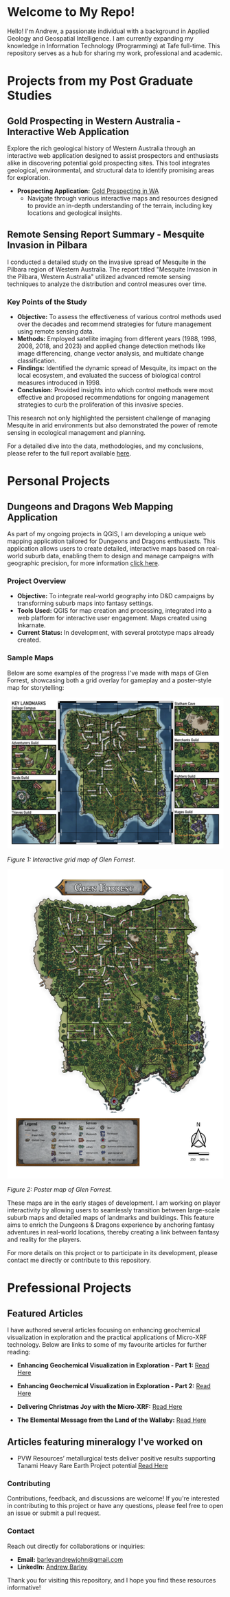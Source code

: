 # Welcome to My Repo!

Hello! I'm Andrew, a passionate individual with a background in Applied Geology and Geospatial Intelligence. I am currently expanding my knowledge in Information Technology (Programming) at Tafe full-time. This repository serves as a hub for sharing my work, professional and academic.

# Projects from my Post Graduate Studies

## Gold Prospecting in Western Australia - Interactive Web Application

Explore the rich geological history of Western Australia through an interactive web application designed to assist prospectors and enthusiasts alike in discovering potential gold prospecting sites. This tool integrates geological, environmental, and structural data to identify promising areas for exploration.

- **Prospecting Application:** [Gold Prospecting in WA](http://157.245.201.158/~Barley/webapp/Index.html)
  - Navigate through various interactive maps and resources designed to provide an in-depth understanding of the terrain, including key locations and geological insights.

## Remote Sensing Report Summary - Mesquite Invasion in Pilbara

I conducted a detailed study on the invasive spread of Mesquite in the Pilbara region of Western Australia. The report titled "Mesquite Invasion in the Pilbara, Western Australia" utilized advanced remote sensing techniques to analyze the distribution and control measures over time.

### Key Points of the Study
- **Objective:** To assess the effectiveness of various control methods used over the decades and recommend strategies for future management using remote sensing data.
- **Methods:** Employed satellite imaging from different years (1988, 1998, 2008, 2018, and 2023) and applied change detection methods like image differencing, change vector analysis, and multidate change classification.
- **Findings:** Identified the dynamic spread of Mesquite, its impact on the local ecosystem, and evaluated the success of biological control measures introduced in 1998.
- **Conclusion:** Provided insights into which control methods were most effective and proposed recommendations for ongoing management strategies to curb the proliferation of this invasive species.

This research not only highlighted the persistent challenge of managing Mesquite in arid environments but also demonstrated the power of remote sensing in ecological management and planning.

For a detailed dive into the data, methodologies, and my conclusions, please refer to the full report available [here](https://github.com/Orthopyroxene/Cover-Letter/blob/main/GIS%20Reports/Remote_Sensing_Mesquite_Pilbara.pdf).

# Personal Projects

## Dungeons and Dragons Web Mapping Application

As part of my ongoing projects in QGIS, I am developing a unique web mapping application tailored for Dungeons and Dragons enthusiasts. This application allows users to create detailed, interactive maps based on real-world suburb data, enabling them to design and manage campaigns with geographic precision, for more information [click here](https://github.com/Orthopyroxene/Fantasy-Maps-with-QGIS/blob/main/README.md).

### Project Overview
- **Objective:** To integrate real-world geography into D&D campaigns by transforming suburb maps into fantasy settings. 
- **Tools Used:** QGIS for map creation and processing, integrated into a web platform for interactive user engagement. Maps created using Inkarnate. 
- **Current Status:** In development, with several prototype maps already created. 

### Sample Maps
Below are some examples of the progress I've made with maps of Glen Forrest, showcasing both a grid overlay for gameplay and a poster-style map for storytelling:

![Glen Forrest Grid](https://github.com/Orthopyroxene/Cover-Letter/blob/main/Images/Glen_Forrest_Grid.png)

*Figure 1: Interactive grid map of Glen Forrest.*

![Glen Forrest Poster](https://github.com/Orthopyroxene/Cover-Letter/blob/main/Images/Glen_Forrest_Poster.png)

*Figure 2: Poster map of Glen Forrest.*

These maps are in the early stages of development. I am working on player interactivity by allowing users to seamlessly transition between large-scale suburb maps and detailed maps of landmarks and buildings. This feature aims to enrich the Dungeons & Dragons experience by anchoring fantasy adventures in real-world locations, thereby creating a link between fantasy and reality for the players.

For more details on this project or to participate in its development, please contact me directly or contribute to this repository.

# Prefessional Projects

## Featured Articles

I have authored several articles focusing on enhancing geochemical visualization in exploration and the practical applications of Micro-XRF technology. Below are links to some of my favourite articles for further reading:

- **Enhancing Geochemical Visualization in Exploration - Part 1:** [Read Here](https://www.portaspecs.com/enhancing-geochemical-visualization-in-exploration/)
  
- **Enhancing Geochemical Visualization in Exploration - Part 2:** [Read Here](https://www.portaspecs.com/enhancing-geochemical-visualization-in-exploration-part-2/)
  
- **Delivering Christmas Joy with the Micro-XRF:** [Read Here](https://www.portaspecs.com/delivering-christmas-joy-with-the-micro-xrf/)
  
- **The Elemental Message from the Land of the Wallaby:** [Read Here](https://www.portaspecs.com/the-elemental-message-from-the-land-of-the-wallaby/)

## Articles featuring mineralogy I've worked on
- PVW Resources’ metallurgical tests deliver positive results supporting Tanami Heavy Rare Earth Project potential [Read Here](https://www.proactiveinvestors.com/companies/news/978207/pvw-resources-metallurgical-tests-deliver-positive-results-supporting-tanami-heavy-rare-earth-project-potential-978207.html)

### Contributing

Contributions, feedback, and discussions are welcome! If you're interested in contributing to this project or have any questions, please feel free to open an issue or submit a pull request.

### Contact

Reach out directly for collaborations or inquiries:
- **Email:** barleyandrewjohn@gmail.com
- **LinkedIn:** [Andrew Barley](https://www.linkedin.com/in/andrew-barley-2ab43b175/)

Thank you for visiting this repository, and I hope you find these resources informative!
